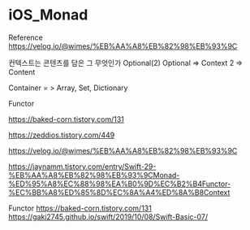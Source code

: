 # iOS_Monad

Reference
https://velog.io/@wimes/%EB%AA%A8%EB%82%98%EB%93%9C

컨텍스트는 콘텐츠를 담은 그 무엇인가 
Optional(2)
Optional => Context
2 => Content

Container = > Array, Set, Dictionary

Functor

https://baked-corn.tistory.com/131

https://zeddios.tistory.com/449

https://velog.io/@wimes/%EB%AA%A8%EB%82%98%EB%93%9C

https://jaynamm.tistory.com/entry/Swift-29-%EB%AA%A8%EB%82%98%EB%93%9CMonad-%ED%95%A8%EC%88%98%EA%B0%9D%EC%B2%B4Functor-%EC%BB%A8%ED%85%8D%EC%8A%A4%ED%8A%B8Context

Functor
https://baked-corn.tistory.com/131
https://gaki2745.github.io/swift/2019/10/08/Swift-Basic-07/
